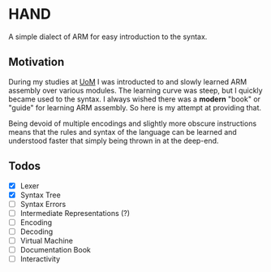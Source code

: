 # HAND

A simple dialect of ARM for easy introduction to the syntax.

## Motivation

During my studies at [UoM](https://www.manchester.ac.uk/) I was introducted to and slowly learned ARM assembly over various modules. The learning curve was steep, but I quickly became used to the syntax.
I always wished there was a **modern** "book" or "guide" for learning ARM assembly. So here is my attempt at providing that.

Being devoid of multiple encodings and slightly more obscure instructions means that the rules and syntax of the language can be learned and understood faster that simply being thrown in at the deep-end.

## Todos

- [x] Lexer
- [x] Syntax Tree
- [ ] Syntax Errors
- [ ] Intermediate Representations (?)
- [ ] Encoding
- [ ] Decoding
- [ ] Virtual Machine
- [ ] Documentation Book
- [ ] Interactivity